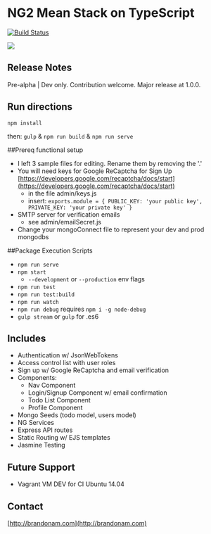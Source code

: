 # NG2 Mean Stack on TypeScript

[![Build Status](https://travis-ci.org/bamtron5/mean-ngtwo.svg?branch=master)](https://travis-ci.org/bamtron5/mean-ngtwo)

![](https://media.giphy.com/media/xT9DPQvQ4wuYAbCRtC/giphy.gif "")

## Release Notes
Pre-alpha | Dev only. Contribution welcome.  Major release at 1.0.0.

<!-- ## Heroku Sample
[https://serene-stream-25390.herokuapp.com](https://serene-stream-25390.herokuapp.com) -->

## Run directions
`npm install`

then:
`gulp` & `npm run build` & `npm run serve`

##Prereq functional setup
- I left 3 sample files for editing.  Rename them by removing the '.'
- You will need keys for Google ReCaptcha for Sign Up [https://developers.google.com/recaptcha/docs/start](https://developers.google.com/recaptcha/docs/start)
	- in the file admin/keys.js
	- insert: `exports.module = { PUBLIC_KEY: 'your public key', PRIVATE_KEY: 'your private key' }`
- SMTP server for verification emails
	- see admin/emailSecret.js
- Change your mongoConnect file to represent your dev and prod mongodbs

##Package Execution Scripts
- `npm run serve`
- `npm start`
	- `--development` or `--production` env flags
- `npm run test`
- `npm run test:build`
- `npm run watch`
- `npm run debug` requires `npm i -g node-debug`
- `gulp stream` or `gulp` for .es6

## Includes	
* Authentication w/ JsonWebTokens
* Access control list with user roles
* Sign up w/ Google ReCaptcha and email verification
* Components:
	- Nav Component
	- Login/Signup Component w/ email confirmation
	- Todo List Component
	- Profile Component 
* Mongo Seeds (todo model, users model)
* NG Services
* Express API routes
* Static Routing w/ EJS templates
* Jasmine Testing

## Future Support
- Vagrant VM DEV for CI Ubuntu 14.04

## Contact 
[http://brandonam.com](http://brandonam.com)